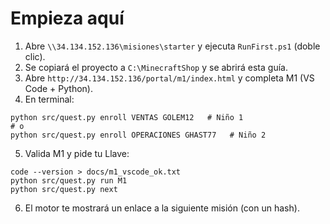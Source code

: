 
# Empieza aquí

1) Abre `\\34.134.152.136\misiones\starter` y ejecuta `RunFirst.ps1` (doble clic).
2) Se copiará el proyecto a `C:\MinecraftShop` y se abrirá esta guía.
3) Abre `http://34.134.152.136/portal/m1/index.html` y completa M1 (VS Code + Python).
4) En terminal:
```
python src/quest.py enroll VENTAS GOLEM12   # Niño 1
# o
python src/quest.py enroll OPERACIONES GHAST77   # Niño 2
```
5) Valida M1 y pide tu Llave:
```
code --version > docs/m1_vscode_ok.txt
python src/quest.py run M1
python src/quest.py next
```
6) El motor te mostrará un enlace a la siguiente misión (con un hash).
